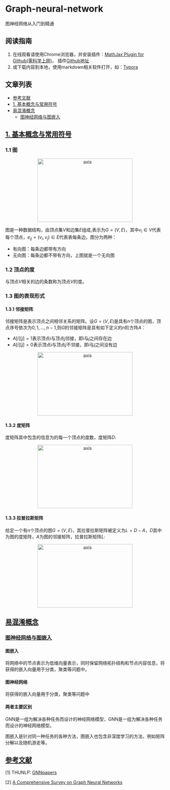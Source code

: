 # Graph-neural-network
图神经网络从入门到精通

## 阅读指南

1. 在线观看请使用Chrome浏览器，并安装插件：[MathJax Plugin for Github(需科学上网)](https://chrome.google.com/webstore/detail/mathjax-plugin-for-github/ioemnmodlmafdkllaclgeombjnmnbima)， 插件[Github地址](https://github.com/orsharir/github-mathjax)
2. 或下载内容到本地，使用markdown相关软件打开，如：[Typora](https://typora.io/)

## 文章列表

- <a href = "#参考文献">参考文献</a>
- <a href = "#1. 基本概念与常用符号">1. 基本概念与常用符号</a>
- <a href = "#易混淆概念">易混淆概念</a>
  - <a href = "#图神经网络与图嵌入">图神经网络与图嵌入</a>

## [1. 基本概念与常用符号](#content)

### 1.1 图

<div align = "center"><image src="https://github.com/Knowledge-Precipitation-Tribe/Graph-neural-network/blob/master/images/graph.png" width = "300" height = "200" alt="axis" align=center /></div>

图是一种数据结构，由顶点集$V$和边集$E$组成,表示为$G=(V,E)$，其中$v_{i} \in V$代表每个顶点，$e_{i j}=\left(v_{i}, v_{j}\right) \in E$代表表每条边，图分为两种：

- 有向图：每条边都带有方向
- 无向图：每条边都不带有方向，上图就是一个无向图

### 1.2 顶点的度

与顶点$V$相关的边的条数称为顶点$V$的度。

### 1.3 图的表现形式

#### 1.3.1 邻接矩阵

邻接矩阵是表示顶点之间相邻关系的矩阵。设$G=(V,E)$是具有$n$个顶点的图，顶点序号依次为$0,1,...,n-1$,则$G$的邻接矩阵是具有如下定义的$n$阶方阵$A$：

- $A[i][j]=1$表示顶点$i$与顶点$j$邻接，即$i$与$j$之间存在边
- $A[i][j]=0$表示顶点$i$与顶点$j$不邻接，即$i$与$j$之间没有边

<div align = "center"><image src="https://github.com/Knowledge-Precipitation-Tribe/Graph-neural-network/blob/master/images/adjMatrix.png" width = "300" height = "200" alt="axis" align=center /></div>

#### 1.3.2 度矩阵

度矩阵其中包含的信息为的每一个顶点的度数，度矩阵$D$:

<div align = "center"><image src="https://github.com/Knowledge-Precipitation-Tribe/Graph-neural-network/blob/master/images/degreeMatrix.png" width = "300" height = "200" alt="axis" align=center /></div>

#### 1.3.3 拉普拉斯矩阵

给定一个有$n$个顶点的图$G=(V,E)$，其拉普拉斯矩阵被定义为$L=D-A$，$D$其中为图的度矩阵，$A$为图的邻接矩阵，拉普拉斯矩阵$L$:

<div align = "center"><image src="https://github.com/Knowledge-Precipitation-Tribe/Graph-neural-network/blob/master/images/degreeMatrix.png" width = "300" height = "200" alt="axis" align=center /></div>

## [易混淆概念](#content)

### [图神经网络与图嵌入](#content)

#### 图嵌入

将网络中的节点表示为低维向量表示，同时保留网络拓扑结构和节点内容信息，将获得的嵌入向量用于分类，聚类等问题中。

#### 图神经网络

将获得的嵌入向量用于分类，聚类等问题中

#### 两者主要区别

GNN是一组为解决各种任务而设计的神经网络模型，GNN是一组为解决各种任务而设计的神经网络模型。<br>

图嵌入是针对同一种任务的各种方法，图嵌入也包含非深度学习的方法，例如矩阵分解以及随机游走等。

## [参考文献](#content)

[1] THUNLP: [GNNpapers](https://github.com/thunlp/GNNPapers)

[2] [A Comprehensive Survey on Graph Neural Networks](https://arxiv.org/pdf/1901.00596.pdf)


